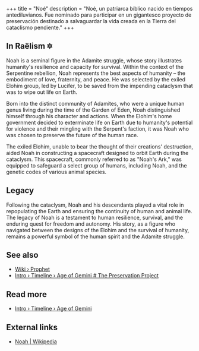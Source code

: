 +++
title = "Noé"
description = "Noé, un patriarca bíblico nacido en tiempos antediluvianos. Fue nominado para participar en un gigantesco proyecto de preservación destinado a salvaguardar la vida creada en la Tierra del cataclismo pendiente."
+++

## In Raëlism 🔯

Noah is a seminal figure in the Adamite struggle, whose story illustrates humanity's resilience and capacity for survival. Within the context of the Serpentine rebellion, Noah represents the best aspects of humanity – the embodiment of love, fraternity, and peace. He was selected by the exiled Elohim group, led by Lucifer, to be saved from the impending cataclysm that was to wipe out life on Earth.

Born into the distinct community of Adamites, who were a unique human genus living during the time of the Garden of Eden, Noah distinguished himself through his character and actions. When the Elohim's home government decided to exterminate life on Earth due to humanity's potential for violence and their mingling with the Serpent's faction, it was Noah who was chosen to preserve the future of the human race.

The exiled Elohim, unable to bear the thought of their creations' destruction, aided Noah in constructing a spacecraft designed to orbit Earth during the cataclysm. This spacecraft, commonly referred to as "Noah's Ark," was equipped to safeguard a select group of humans, including Noah, and the genetic codes of various animal species.

## Legacy

Following the cataclysm, Noah and his descendants played a vital role in repopulating the Earth and ensuring the continuity of human and animal life. The legacy of Noah is a testament to human resilience, survival, and the enduring quest for freedom and autonomy. His story, as a figure who navigated between the designs of the Elohim and the survival of humanity, remains a powerful symbol of the human spirit and the Adamite struggle.

## See also

- [Wiki › Prophet](../../wiki/prophet/)
- [Intro › Timeline › Age of Gemini \# The Preservation Project](../../timeline/age-of-gemini.md#the-preservation-project/)

## Read more

- [Intro › Timeline › Age of Gemini](../../timeline/age-of-gemini/)

## External links

- [Noah | Wikipedia](https://en.wikipedia.org/wiki/Noah)